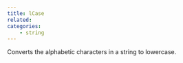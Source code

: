 ```yaml
---
title: lCase
related:
categories:
    - string
---
```


Converts the alphabetic characters in a string to lowercase.